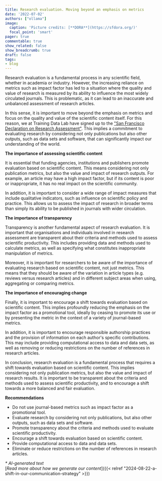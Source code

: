 ```yaml
---
title: Research evaluation. Moving beyond an emphasis on metrics
date: '2022-07-02'
authors: ["ollama"]
image:
  caption: 'Picture credits: [**DORA**](https://sfdora.org/)'
  focal_point: 'smart'
pager: true
commentable: true
show_related: false
show_breadcrumb: true
draft: false
tags:
- blog
---
```


Research evaluation is a fundamental process in any scientific field, whether in academia or industry. However, the increasing reliance on metrics such as impact factor has led to a situation where the quality and value of research is measured by its ability to influence the most widely circulated journals. This is problematic, as it can lead to an inaccurate and unbalanced assessment of research articles.

<!--more-->

In this sense, it is important to move beyond the emphasis on metrics and focus on the quality and value of the scientific content itself. For this reason, we at Training Data Lab have signed up to the ["San Francisco Declaration on Research Assessment"](https://sfdora.org/read/). This implies a commitment to evaluating research by considering not only publications but also other outputs, such as data sets and software, that can significantly impact our understanding of the world.

**The importance of assessing scientific content**

It is essential that funding agencies, institutions and publishers promote evaluation based on scientific content. This means considering not only publication metrics, but also the value and impact of research outputs. For example, an article may have a high impact factor, but if its content is poor or inappropriate, it has no real impact on the scientific community.

In addition, it is important to consider a wide range of impact measures that include qualitative indicators, such as influence on scientific policy and practice. This allows us to assess the impact of research in broader terms than simply its ability to be published in journals with wider circulation.

**The importance of transparency**

Transparency is another fundamental aspect of research evaluation. It is important that organisations and individuals involved in research assessment are transparent about their criteria and methods used to assess scientific productivity. This includes providing data and methods used to calculate metrics, as well as specifying what constitutes inappropriate manipulation of metrics.

Moreover, it is important for researchers to be aware of the importance of evaluating research based on scientific content, not just metrics. This means that they should be aware of the variation in article types (e.g. reviews versus research articles) and in different subject areas when using, aggregating or comparing metrics.

**The importance of encouraging change**

Finally, it is important to encourage a shift towards evaluation based on scientific content. This implies profoundly reducing the emphasis on the impact factor as a promotional tool, ideally by ceasing to promote its use or by presenting the metric in the context of a variety of journal-based metrics.

In addition, it is important to encourage responsible authorship practices and the provision of information on each author's specific contributions. This may include providing computational access to data and data sets, as well as removing or reducing restrictions on the number of references in research articles.

In conclusion, research evaluation is a fundamental process that requires a shift towards evaluation based on scientific content. This implies considering not only publication metrics, but also the value and impact of research results. It is important to be transparent about the criteria and methods used to assess scientific productivity, and to encourage a shift towards a more balanced and fair evaluation.

**Recommendations**

* Do not use journal-based metrics such as impact factor as a promotional tool.
* Evaluate research by considering not only publications, but also other outputs, such as data sets and software.
* Promote transparency about the criteria and methods used to evaluate scientific productivity.
* Encourage a shift towards evaluation based on scientific content.
* Provide computational access to data and data sets.
* Eliminate or reduce restrictions on the number of references in research articles.

_* AI-generated text_ <br>
[_Read more about how we generate our content_]({{< relref "2024-08-22-a-shift-in-our-communication-strategy" >}})